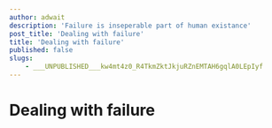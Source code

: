 ```yaml
---
author: adwait
description: 'Failure is inseperable part of human existance'
post_title: 'Dealing with failure'
title: 'Dealing with failure'
published: false
slugs:
    - ___UNPUBLISHED___kw4mt4z0_R4TkmZktJkjuRZnEMTAH6gqlA0LEpIyf
---
```


# Dealing with failure
